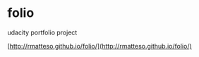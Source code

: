 # folio
udacity portfolio project

[http://rmatteso.github.io/folio/](http://rmatteso.github.io/folio/)
